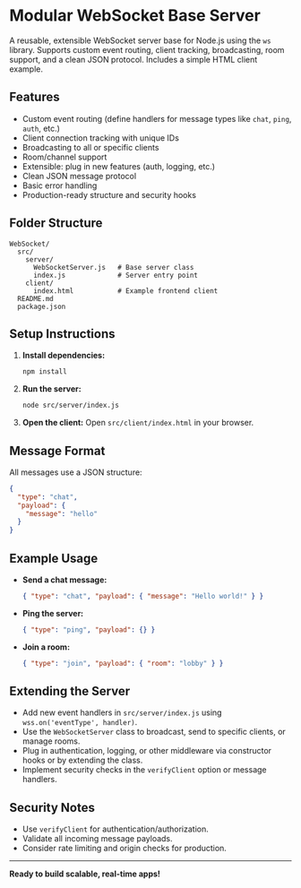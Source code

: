 # Modular WebSocket Base Server

A reusable, extensible WebSocket server base for Node.js using the `ws` library. Supports custom event routing, client tracking, broadcasting, room support, and a clean JSON protocol. Includes a simple HTML client example.

## Features
- Custom event routing (define handlers for message types like `chat`, `ping`, `auth`, etc.)
- Client connection tracking with unique IDs
- Broadcasting to all or specific clients
- Room/channel support
- Extensible: plug in new features (auth, logging, etc.)
- Clean JSON message protocol
- Basic error handling
- Production-ready structure and security hooks

## Folder Structure
```
WebSocket/
  src/
    server/
      WebSocketServer.js   # Base server class
      index.js             # Server entry point
    client/
      index.html           # Example frontend client
  README.md
  package.json
```

## Setup Instructions
1. **Install dependencies:**
   ```bash
   npm install
   ```
2. **Run the server:**
   ```bash
   node src/server/index.js
   ```
3. **Open the client:**
   Open `src/client/index.html` in your browser.

## Message Format
All messages use a JSON structure:
```json
{
  "type": "chat",
  "payload": {
    "message": "hello"
  }
}
```

## Example Usage
- **Send a chat message:**
  ```json
  { "type": "chat", "payload": { "message": "Hello world!" } }
  ```
- **Ping the server:**
  ```json
  { "type": "ping", "payload": {} }
  ```
- **Join a room:**
  ```json
  { "type": "join", "payload": { "room": "lobby" } }
  ```

## Extending the Server
- Add new event handlers in `src/server/index.js` using `wss.on('eventType', handler)`.
- Use the `WebSocketServer` class to broadcast, send to specific clients, or manage rooms.
- Plug in authentication, logging, or other middleware via constructor hooks or by extending the class.
- Implement security checks in the `verifyClient` option or message handlers.

## Security Notes
- Use `verifyClient` for authentication/authorization.
- Validate all incoming message payloads.
- Consider rate limiting and origin checks for production.

---

**Ready to build scalable, real-time apps!** 